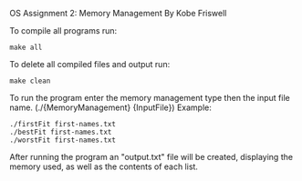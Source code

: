 OS Assignment 2: Memory Management
By Kobe Friswell

To compile all programs run:
```
make all
```

To delete all compiled files and output run:
```
make clean
```

To run the program enter the memory management type
then the input file name. (./{MemoryManagement} {InputFile})
Example:
```
./firstFit first-names.txt
./bestFit first-names.txt
./worstFit first-names.txt
```

After running the program an "output.txt" file will
be created, displaying the memory used, as well as 
the contents of each list.
